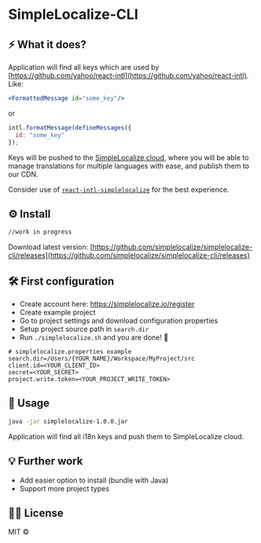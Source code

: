 # SimpleLocalize-CLI 

## ⚡️ What it does?

Application will find all keys which are used by [https://github.com/yahoo/react-intl](https://github.com/yahoo/react-intl).
Like:
```jsx
<FormattedMessage id="some_key"/>
```
or 
```js
intl.formatMessage(defineMessages({
  id: "some_key"
});
```
Keys will be pushed to the [SimpleLocalize cloud](https://app.simplelocalize.io/login), where you will be able to manage translations for multiple languages with ease, and publish them to our CDN.

Consider use of [`react-intl-simplelocalize`](https://github.com/simplelocalize/react-intl-simplelocalize) for the best experience. 

## ⚙️ Install

```bash
//work in progress
```
Download latest version:
[https://github.com/simplelocalize/simplelocalize-cli/releases](https://github.com/simplelocalize/simplelocalize-cli/releases)

## 🛠 First configuration

- Create account here: https://simplelocalize.io/register
- Create example project
- Go to project settings and download configuration properties
- Setup project source path in `search.dir` 
- Run `./simplelocalize.sh` and you are done! 💃

```properties
# simplelocalize.properties example
search.dir=/Users/{YOUR_NAME}/Workspace/MyProject/src
client.id=<YOUR_CLIENT_ID>
secret=<YOUR_SECRET>
project.write.token=<YOUR_PROJECT_WRITE_TOKEN>
```

## 🚀 Usage

```bash
java -jar simplelocalize-1.0.0.jar
```
Application will find all i18n keys and push them to SimpleLocalize cloud.

## 💡 Further work

- Add easier option to install (bundle with Java)
- Support more project types

## 👩‍⚖️ License

MIT © [](https://github.com/)
